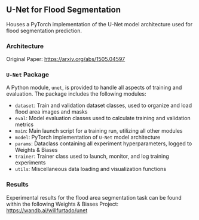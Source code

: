 ## U-Net for Flood Segmentation

Houses a PyTorch implementation of the U-Net model architecture used for flood segmentation prediction. 

### Architecture

Original Paper: https://arxiv.org/abs/1505.04597

### `U-Net` Package

A Python module, `unet`, is provided to handle all aspects of training and evaluation. The package includes the following modules:
- `dataset`: Train and validation dataset classes, used to organize and load flood area images and masks
- `eval`: Model evaluation classes used to calculate training and validation metrics
- `main`: Main launch script for a training run, utilizing all other modules
- `model`: PyTorch implementation of `U-Net` model architecture
- `params`: Dataclass containing all experiment hyperparameters, logged to Weights & Biases
- `trainer`: Trainer class used to launch, monitor, and log training experiments
- `utils`: Miscellaneous data loading and visualization functions

### Results

Experimental results for the flood area segmentation task can be found within the following Weights & Biases Project: https://wandb.ai/willfurtado/unet

